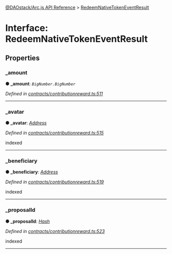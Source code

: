 [@DAOstack/Arc.js API Reference](../README.md) > [RedeemNativeTokenEventResult](../interfaces/redeemnativetokeneventresult.md)



# Interface: RedeemNativeTokenEventResult


## Properties
<a id="_amount"></a>

###  _amount

**●  _amount**:  *`BigNumber.BigNumber`* 

*Defined in [contracts/contributionreward.ts:511](https://github.com/daostack/arc.js/blob/0fff6d4/lib/contracts/contributionreward.ts#L511)*





___

<a id="_avatar"></a>

###  _avatar

**●  _avatar**:  *[Address](../#address)* 

*Defined in [contracts/contributionreward.ts:515](https://github.com/daostack/arc.js/blob/0fff6d4/lib/contracts/contributionreward.ts#L515)*



indexed




___

<a id="_beneficiary"></a>

###  _beneficiary

**●  _beneficiary**:  *[Address](../#address)* 

*Defined in [contracts/contributionreward.ts:519](https://github.com/daostack/arc.js/blob/0fff6d4/lib/contracts/contributionreward.ts#L519)*



indexed




___

<a id="_proposalid"></a>

###  _proposalId

**●  _proposalId**:  *[Hash](../#hash)* 

*Defined in [contracts/contributionreward.ts:523](https://github.com/daostack/arc.js/blob/0fff6d4/lib/contracts/contributionreward.ts#L523)*



indexed




___


